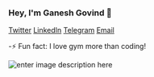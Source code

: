 ### Hey, I'm Ganesh Govind 👋

[Twitter](https://twitter.com/GaneshGovind7) [LinkedIn](https://www.linkedin.com/in/xenodromekid/) [Telegram](https://t.me/XenodromeKID) [Email](ganeshgovindlive@outlook.com)

-⚡ Fun fact: I love gym more than coding!


![enter image description here](https://github-readme-stats.vercel.app/api?username=CodeMuscle&&show_icons=true&title_color=ffffff&icon_color=bb2acf&text_color=daf7dc&bg_color=151515)

